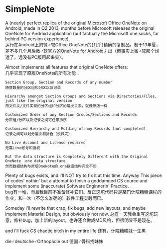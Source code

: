 # SimpleNote

A (nearly) perfect replica of the original Microsoft Office OneNote on Android, made in Q2 2013, months before Microsoft releases the original OneNote for Android application (but factually the Microsoft one sucks, far behind PC version experience).  
运行在Android上的微♂软Office OneNote的(几乎)精确的复制品。制于13年夏，差不多几个月后微♂软官方的OneNote for Android才出（但事实上微♂软那个烂透了，远没有PC版用起来爽）。


Almost implements all features that original OneNote offers:  
几乎实现了原版OneNote的所有功能：

	Section Group, Section and Records of any number
	随意数量的分区组和分区以及记录
	
	Hierarchy amongst Section Groups and Sections via Directories/Files, just like the original version
	用文件夹/文件实现的分区组和分区的层次关系，就像原版一样
	
	Customized Order of any Section Groups/Sections and Records
	分区组/分区以及记录之间可任意排序
	
	Customized Hierarchy and Folding of any Records (not completed)
	记录之间可以划分层次和折叠（没做完）
	
	No Live Account and License required
	无需Live帐号和授权
	
	But the data structure is Completely Different with the Original OneNote .one data structure
	然而数据结构与原版OneNote的.one数据结构完全不同

Plenty of bugs exists, and i'll NOT try to fix it at this time. Anyway This piece of codes' nothin' but a attempt to finish a goddamned CS cource and implement some (inaccurate) Software Enginnerin' Practice.  
bug有一堆，而且我目前不准备修补它们。反正这坨代码只是某门计院糟糕课程的作业，和一次（不怎么准确的）软件工程实践而已。


Someday i'll rewrite that crap, fix bugs, add new layouts, and maybe implement Material Design, but obviously not now. 
总有一天我会重写这坨玩意，修补bug，加上新的layout，也许还会做成MD风格，但很明显不是现在。


and i'll fuck CS chaotic bitch in my entire life 
还有，计院糟糕妹一生黑


die♂deutsche♂Orthopädie out 
德国♂骨科找妹妹
